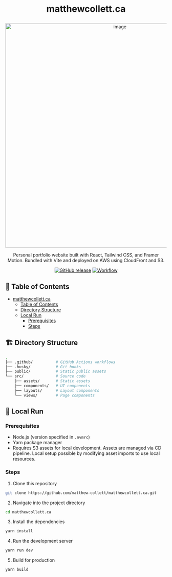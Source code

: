 # <p align="center">matthewcollett.ca</p>

<p align="center"><img width="700" alt="image" src="https://github.com/user-attachments/assets/5762d7dc-7409-49e6-a45e-06b34968b844" /></p>
<p align="center">Personal portfolio website built with React, Tailwind CSS, and Framer Motion. Bundled with Vite and deployed on AWS using CloudFront and S3.</p>
<p align="center">
  <a href="https://github.com/matthew-collett/matthewcollett.ca/releases/latest" target="_blank"><img alt="GitHub release" src="https://img.shields.io/github/release/matthew-collett/matthewcollett.ca.svg?logo=github&color=red"></a>
    <a href="https://github.com/matthew-collett/matthewcollett.ca/actions?workflow=jobs" target="_blank"><img alt="Workflow" src="https://img.shields.io/github/actions/workflow/status/matthew-collett/matthewcollett.ca/.github%2Fworkflows%2Fjobs.yml?&logo=github"></a>
</p>

## 🧭 Table of Contents

- [matthewcollett.ca](#matthewcollettca)
  - [Table of Contents](#-table-of-contents)
  - [Directory Structure](#%EF%B8%8F-directory-structure)
  - [Local Run](#-local-run)
    - [Prerequisites](#prerequisites)
    - [Steps](#steps)

## 🏗️ Directory Structure

```bash
.
├── .github/          # GitHub Actions workflows
├── .husky/           # Git hooks
├── public/           # Static public assets
└── src/              # Source code
    ├── assets/       # Static assets
    ├── components/   # UI components
    ├── layouts/      # Layout components
    └── views/        # Page components
```

## 🚀 Local Run

### Prerequisites

- Node.js (version specified in `.nvmrc`)
- Yarn package manager
- Requires S3 assets for local development. Assets are managed via CD pipeline. Local setup possible by modifying asset imports to use local resources.

### Steps

1. Clone this repository

```bash
git clone https://github.com/matthew-collett/matthewcollett.ca.git
```

2. Navigate into the project directory

```bash
cd matthewcollett.ca
```

3. Install the dependencies

```bash
yarn install
```

4. Run the development server

```bash
yarn run dev
```

5. Build for production

```bash
yarn build
```
